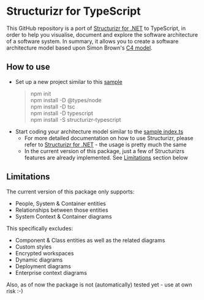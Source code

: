 # Structurizr for TypeScript

This GitHub repository is a port of [Structurizr for .NET](https://github.com/structurizr/dotnet) to TypeScript, in order to help you visualise, document and explore the software architecture of a software system. In summary, it allows you to create a software architecture model based upon Simon Brown's [C4 model](https://structurizr.com/help/c4).

## How to use

- Set up a new project similar to this [sample](https://github.com/ChristianEder/structurizr-typescript/tree/master/sample)
  > npm init\
  > npm install -D @types/node\
  > npm install -D tsc\
  > npm install -D typescript\
  > npm install -S structurizr-typescript
- Start coding your architecture model similar to the [sample index.ts](https://github.com/ChristianEder/structurizr-typescript/blob/master/sample/index.ts)
  - For more detailed documentation on how to use Structurizr, please refer to [Structurizr for .NET](https://github.com/structurizr/dotnet) - the usage is pretty much the same
  - In the current version of this package, just a few of Structurizrs features are already implemented. See [Limitations](#Limitations) section below

## Limitations

The current version of this package only supports:
- People, System & Container entities
- Relationships between those entities 
- System Context & Container diagrams

This specifically excludes:
- Component & Class entities as well as the related diagrams
- Custom styles
- Encrypted workspaces
- Dynamic diagrams
- Deployment diagrams
- Enterprise context diagrams

Also, as of now the package is not (automatically) tested yet - use at own risk :-)